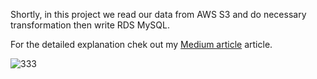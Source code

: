 Shortly, in this project we read our data from AWS S3 and do necessary transformation then write RDS MySQL.

For the detailed explanation chek out my [Medium article](bit.ly/3SfCPBN) article.

![333](https://github.com/huseyinkafali/Data-Ingestion-and-Transformation---AWS-S3-to-AWS-RDS-MySQL/assets/142720557/c5b53e58-5b9d-45e4-9d59-4002cf26d087)

